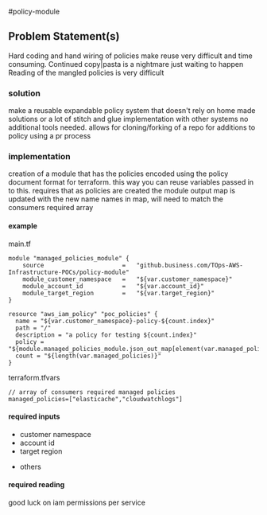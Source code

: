 #policy-module

## Problem Statement(s)
Hard coding and hand wiring of policies make reuse very difficult and time consuming.
Continued copy|pasta is a nightmare just waiting to happen
Reading of the mangled policies is very difficult

### solution
make a reusable expandable policy system that doesn't rely on home made solutions or a lot of stitch and glue implementation with other systems
no additional tools needed.
allows for cloning/forking of a repo for additions to policy using a pr process

### implementation
creation of a module that has the policies encoded using the policy document format for terraform.  this way you can reuse variables passed in to this.
requires that as policies are created the module output map is updated with the new name
names in map, will need to match the consumers required array

#### example
main.tf
```
module "managed_policies_module" {
    source                      =   "github.business.com/TOps-AWS-Infrastructure-POCs/policy-module"
    module_customer_namespace   =   "${var.customer_namespace}"
    module_account_id           =   "${var.account_id}"
    module_target_region        =   "${var.target_region}"
}

resource "aws_iam_policy" "poc_policies" {
  name = "${var.customer_namespace}-policy-${count.index}"
  path = "/"
  description = "a policy for testing ${count.index}"
  policy = "${module.managed_policies_module.json_out_map[element(var.managed_policies,count.index)]}"
  count = "${length(var.managed_policies)}"
}
```

terraform.tfvars
```
// array of consumers required managed policies
managed_policies=["elasticache","cloudwatchlogs"]
```

#### required inputs
* customer namespace
* account id
* target region
- others

#### required reading
good luck on iam permissions per service